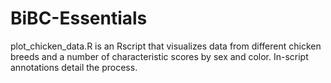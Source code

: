 # BiBC-Essentials

plot_chicken_data.R is an Rscript that visualizes data from different chicken breeds and a number of characteristic scores by sex and color. In-script annotations detail the process.
